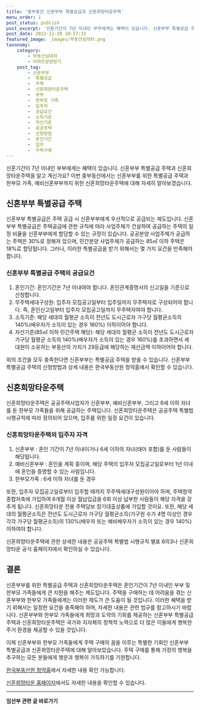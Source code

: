 ```yaml
---
title: '중부동산 신혼부부 특별공급과 신혼희망타운주택'
menu_order: 1
post_status: publish
post_excerpt: '신혼기간이 7년 이내인 부부에게는 혜택이 있습니다. 신혼부부 특별공급 주택과 신혼희망타운주택을 알고 계신가요  이번 중부동산에서는 신혼부부를 위한 특별공급 주택과 한부모 가족, 예비신혼부부까지 위한 신혼희망타운주택에 대해 자세히 알아보겠습니다.'
post_date: 2023-11-20 10:57:32
featured_image: _images/부동산임대차.png
taxonomy:
    category:
        - 부동산임대차
        - 아파트분양받기
    post_tag:
        - 신혼부부
        -  특별공급
        -  주택
        -  신혼희망타운주택
        -  부부
        -  한부모 가족
        -  입주자
        -  공급요건
        -  소득기준
        -  자산기준
        -  공공주택
        -  신청방법
        -  혼인기간
        -  입주
        -  주택구매
---
```



신혼기간이 7년 이내인 부부에게는 혜택이 있습니다. 신혼부부 특별공급 주택과 신혼희망타운주택을 알고 계신가요? 이번 중부동산에서는 신혼부부를 위한 특별공급 주택과 한부모 가족, 예비신혼부부까지 위한 신혼희망타운주택에 대해 자세히 알아보겠습니다.

## 신혼부부 특별공급 주택

신혼부부 특별공급은 주택 공급 시 신혼부부에게 우선적으로 공급되는 제도입니다. 신혼부부 특별공급은 주택공급에 관한 규칙에 따라 사업주체가 건설하여 공급하는 주택의 일정 비율을 신혼부부에게 할당할 수 있는 규정이 있습니다. 공공분양 사업주체가 공급하는 주택은 30%로 정해져 있으며, 민간분양 사업주체가 공급하는 85㎡ 이하 주택은 18%로 할당됩니다. 그러나, 이러한 특별공급을 받기 위해서는 몇 가지 요건을 만족해야 합니다.

### 신혼부부 특별공급 주택의 공급요건

1. 혼인기간: 혼인기간은 7년 이내여야 합니다. 혼인관계증명서의 신고일을 기준으로 산정합니다.
2. 무주택세대구성원: 입주자 모집공고일부터 입주일까지 무주택자로 구성되어야 합니다. 즉, 혼인신고일부터 입주자 모집공고일까지 무주택자여야 합니다.
3. 소득기준: 해당 세대의 월평균 소득이 전년도 도시근로자 가구당 월평균소득의 140%(배우자가 소득이 있는 경우 160%) 이하이어야 합니다.
4. 자산기준(85㎡ 이하 민간주택 해당): 해당 세대의 월평균 소득이 전년도 도시근로자 가구당 월평균 소득의 140%(배우자가 소득이 있는 경우 160%)를 초과하면서 세대원이 소유하는 부동산의 가치가 29등급에 해당하는 재산금액 이하이어야 합니다.

위의 조건을 모두 충족한다면 신혼부부는 특별공급 주택을 받을 수 있습니다. 신혼부부 특별공급 주택의 신청방법과 상세 내용은 한국부동산원 청약홈에서 확인할 수 있습니다.

## 신혼희망타운주택

신혼희망타운주택은 공공주택사업자가 신혼부부, 예비신혼부부, 그리고 6세 이하 자녀를 둔 한부모 가족들을 위해 공급하는 주택입니다. 신혼희망타운주택은 공공주택 특별법 시행규칙에 따라 정의되어 있으며, 입주를 위한 일정 요건이 있습니다.

### 신혼희망타운주택의 입주자 자격

1. 신혼부부 : 혼인 기간이 7년 이내이거나 6세 이하의 자녀(태아 포함)를 둔 사람들이 해당됩니다. 
2. 예비신혼부부 : 혼인을 계획 중이며, 해당 주택의 입주자 모집공고일로부터 1년 이내에 혼인을 증명할 수 있는 사람입니다.
3. 한부모가족 : 6세 이하 자녀를 둔 경우

또한, 입주자 모집공고일로부터 입주할 때까지 무주택세대구성원이어야 하며, 주택청약종합저축에 가입하여 6개월 이상 월납입금을 6회 이상 납부한 사람들이 해당 자격을 갖추게 됩니다. 신혼희망타운 전용 주택담보 장기대출상품에 가입할 것이요. 또한, 해당 세대의 월평균소득은 전년도 도시근로자 가구당 월평균소득(가구원 수가 4명 이상인 경우 각각 가구당 월평균소득)의 130%(배우자 또는 예비배우자가 소득이 있는 경우 140%) 이하여야 합니다.

신혼희망타운주택에 관한 상세한 내용은 공공주택 특별법 시행규칙 별표 6의3나 신혼희망타운 공식 홈페이지에서 확인하실 수 있습니다.

## 결론

신혼부부를 위한 특별공급 주택과 신혼희망타운주택은 혼인기간이 7년 이내인 부부 및 한부모 가족들에게 큰 지원을 해주는 제도입니다. 주택을 구매하는 데 어려움을 겪는 신혼부부와 한부모 가족들에게는 이러한 제도가 큰 도움이 될 것입니다. 이러한 혜택을 받기 위해서는 일정한 요건을 충족해야 하며, 자세한 내용은 관련 법규를 참고하시기 바랍니다. 신혼부부와 한부모 가족들에게 희망과 도약의 기회를 제공하는 신혼부부 특별공급 주택과 신혼희망타운주택은 국가와 지자체의 정책적 노력으로 더 많은 이들에게 행복한 주거 환경을 제공할 수 있을 것입니다.

이제 신혼부부와 한부모 가족들에게 주택 구매의 꿈을 이루는 특별한 기회인 신혼부부 특별공급과 신혼희망타운주택에 대해 알아보았습니다. 주택 구매를 통해 가정의 행복을 추구하는 모든 분들에게 행운과 행복이 가득하기를 기원합니다.

[한국부동산원 청약홈](https://www.applyhome.co.kr)에서 자세한 내용 확인 가능합니다.

[신혼희망타운 홈페이지](www.신혼희망타운.com)에서도 자세한 내용을 확인할 수 있습니다.
<!-- wp:separator -->
<hr class="wp-block-separator has-alpha-channel-opacity"/>
<!-- /wp:separator -->

<!-- wp:group {"backgroundColor":"base","layout":{"type":"constrained"}} -->
<div class="wp-block-group has-base-background-color has-background"><!-- wp:paragraph {"align":"center","fontSize":"medium"} -->
<p class="has-text-align-center has-large-font-size"><strong>임산부 관련 글 바로가기</strong></p>
<!-- /wp:paragraph -->


<!-- wp:latest-posts
{"categories":[{"id":22654,"count":19,"description":"","link":"https://uknowlaw.com/category/%ec%9e%84%ec%82%b0%eb%b6%80/","name":"임산부","slug":"임산부","taxonomy":"category","parent":0,"meta":[],"_links":{"self":[{"href":"https://uknowlaw.com/wp-json/wp/v2/categories/22654"}],"collection":[{"href":"https://uknowlaw.com/wp-json/wp/v2/categories"}],"about":[{"href":"https://uknowlaw.com/wp-json/wp/v2/taxonomies/category"}],"wp:post_type":[{"href":"https://uknowlaw.com/wp-json/wp/v2/posts?categories=22654"}],"curies":[{"name":"wp","href":"https://api.w.org/{rel}","templated":true}]}}],"postsToShow":100,"excerptLength":28,"postLayout":"grid","columns":2,"featuredImageAlign":"left","featuredImageSizeSlug":"large","fontSize":"small"} /--></div>
<!-- /wp:group -->